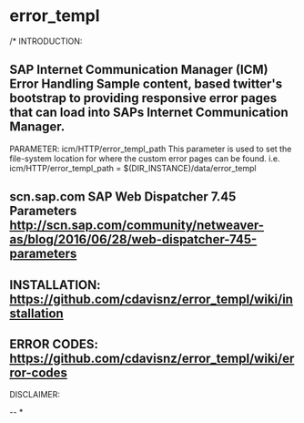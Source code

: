 # error_templ
/*
INTRODUCTION: 

SAP Internet Communication Manager (ICM) Error Handling
Sample content, based twitter's bootstrap to providing responsive error pages that can load into SAPs Internet Communication Manager.
--
PARAMETER: icm/HTTP/error_templ_path
This parameter is used to set the file-system location for where the custom  error pages can be found. 
i.e. icm/HTTP/error_templ_path = $(DIR_INSTANCE)/data/error_templ

scn.sap.com SAP Web Dispatcher 7.45 Parameters
http://scn.sap.com/community/netweaver-as/blog/2016/06/28/web-dispatcher-745-parameters
--
INSTALLATION:
https://github.com/cdavisnz/error_templ/wiki/installation
--
ERROR CODES:
https://github.com/cdavisnz/error_templ/wiki/error-codes
--
DISCLAIMER:

--
\*
